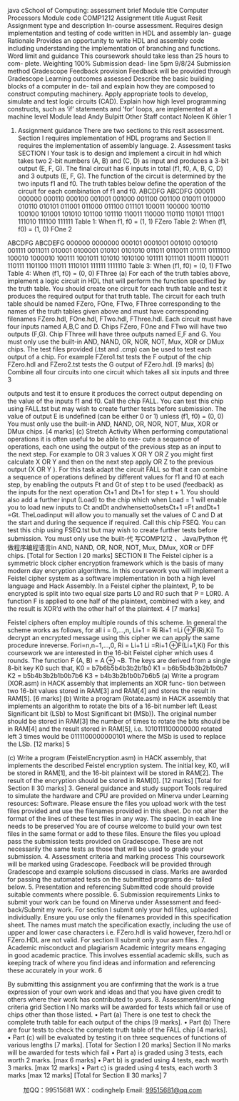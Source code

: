 java cSchool of Computing: assessment brief
   Module title
 Computer Processors
  Module code
 COMP1212
  Assignment title
 August Resit
  Assignment type and description
 In-course assessment. Requires design implementation and testing of code written in HDL and assembly lan- guage
  Rationale
 Provides an opportunity to write HDL and assembly code including understanding the implementation of branching and functions.
  Word limit and guidance
 This coursework should take less than 25 hours to com- plete.
  Weighting
 100%
  Submission dead- line
 5pm 9/8/24
  Submission method
 Gradescope
  Feedback provision
 Feedback will be provided through Gradescope
  Learning outcomes assessed
 Describe the basic building blocks of a computer in de- tail and explain how they are composed to construct computing machinery.
Apply appropriate tools to develop, simulate and test logic circuits (CAD).
Explain how high level programming constructs, such as ’if’ statements and ’for’ loops, are implemented at a machine level
  Module lead
 Andy Bulpitt
  Other Staff contact
 Noleen K ̈ohler
             1

1. Assignment guidance
There are two sections to this resit assessment. Section I requires implementation of
HDL programs and Section II requires the implementation of assembly language. 2. Assessment tasks
SECTION I
Your task is to design and implement a circuit in hdl which takes two 2-bit numbers (A, B) and (C, D) as input and produces a 3-bit output (E, F, G).
The final circuit has 6 inputs in total (f1, f0, A, B, C, D) and 3 outputs (E, F, G). The function of the circuit is determined by the two inputs f1 and f0.
The truth tables below define the operation of the circuit for each combination of f1 and f0.
ABCDFG ABCDFG 000011 000000 000110 000100 001001 001000 001100 001100 010011 010000 010110 010101 011001 011000 011100 011101 100011 100000 100110 100100 101001 101010 101100 101110 110011 110000 110110 110101 111001 111010 111100 111111
                                    Table 1: When f1, f0 = (1, 1) FZero
Table 2: When (f1, f0) = (1, 0) FOne
2

  ABCDFG ABCDEFG 000000 0000000 000101 0001001 001010 0010010 001111 0011011 010001 0100001 010101 0101010 011011 0110011 011111 0111100 100010 1000010 100111 1001011 101010 1010100 101111 1011101 110011 1100011 110111 1101100 111011 1110101 111111 1111110
Table 3: When (f1, f0) = (0, 1) FTwo Table 4: When (f1, f0) = (0, 0) FThree
(a) For each of the truth tables above, implement a logic circuit in HDL that will perform the function specified by the truth table. You should create one circuit for each truth table and test it produces the required output for that truth table. The circuit for each truth table should be named FZero, FOne, FTwo, FThree corresponding to the names of the truth tables given above and must have corresponding filenames FZero.hdl, FOne.hdl, FTwo.hdl, FThree.hdl.
Each circuit must have four inputs named A,B,C and D. Chips FZero, FOne and FTwo will have two outputs (F,G). Chip FThree will have three outputs named E,F and G.
You must only use the built-in AND, NAND, OR, NOR, NOT, Mux, XOR or DMux chips.
The test files provided (.tst and .cmp) can be used to test each output of a chip. For example FZero1.tst tests the F output of the chip FZero.hdl and FZero2.tst tests the G output of FZero.hdl.
[9 marks]
(b) Combine all four circuits into one circuit which takes all six inputs and three
                                  3

outputs and test it to ensure it produces the correct output depending on the value of the inputs f1 and f0. Call the chip FALL. You can test this chip using FALL.tst but may wish to create further tests before submission. The value of output E is undefined (can be either 0 or 1) unless (f1, f0) = (0, 0)
You must only use the built-in AND, NAND, OR, NOR, NOT, Mux, XOR or DMux chips.
[4 marks]
(c) Stretch Activity
When performing computational operations it is often useful to be able to exe- cute a sequence of operations, each one using the output of the previous step as an input to the next step. For example to OR 3 values X OR Y OR Z you might first calculate X OR Y and then on the next step apply OR Z to the previous output (X OR Y ).
For this task adapt the circuit FALL so that it can combine a sequence of operations defined by different values for f1 and f0 at each step, by enabling the outputs Ft and Gt of step t to be used (feedback) as the inputs for the next operation Ct+1 and Dt+1 for step t + 1. You should also add a further input (Load) to the chip which when Load = 1 will enable you to load new inputs to Ct andDt andwhensetto0setsCt+1 =Ft andDt+1 =Gt. TheLoadinput will allow you to manually set the values of C and D at the start and during the sequence if required.
Call this chip FSEQ. You can test this chip using FSEQ.tst but may wish to create further tests before submission.
You must only use the built-代 写COMP1212 、 Java/Python
代做程序编程语言in AND, NAND, OR, NOR, NOT, Mux, DMux, XOR or DFF chips.
[Total for Section I 20 marks]
SECTION II
The Feistel cipher is a symmetric block cipher encryption framework which is the basis of many modern day encryption algorithms. In this coursework you will implement a Feistel cipher system as a software implementation in both a high level language and Hack Assembly.
In a Feistel cipher the plaintext, P, to be encrypted is split into two equal size parts L0 and R0 such that P = L0R0. A function F is applied to one half of the plaintext, combined with a key, and the result is XOR’d with the other half of the plaintext.
4
[7 marks]

Feistel ciphers often employ multiple rounds of this scheme. In general the scheme works as follows, for all i = 0,...,n,
Li+1 = Ri
Ri+1 =Li ⊕F(Ri,Ki)
To decrypt an encrypted message using this cipher we can apply the same procedure inreverse. Fori=n,n−1,...,0,
Ri = Li+1
Li =Ri+1 ⊕F(Li+1,Ki)
For this coursework we are interested in the 16-bit Feistel cipher which uses 4 rounds. The function F (A, B) = A ⊕ ¬B.
The keys are derived from a single 8-bit key K0 such that,
K0 = b7b6b5b4b3b2b1b0 K1 = b6b5b4b3b2b1b0b7 K2 = b5b4b3b2b1b0b7b6 K3 = b4b3b2b1b0b7b6b5
(a) Write a program (XOR.asm) in HACK assembly that implements an XOR func- tion between two 16-bit values stored in RAM[3] and RAM[4] and stores the result in RAM[5].
[6 marks]
(b) Write a program (Rotate.asm) in HACK assembly that implements an algorithm to rotate the bits of a 16-bit number left (Least Significant bit (LSb) to Most Significant bit (MSb)). The original number should be stored in RAM[3] the number of times to rotate the bits should be in RAM[4] and the result stored in RAM[5], i.e. 1010111100000000 rotated left 3 times would be 0111100000000101 where the MSb is used to replace the LSb.
[12 marks]
5

(c) Write a program (FeistelEncryption.asm) in HACK assembly, that implements the described Feistel encryption system. The initial key, K0, will be stored in RAM[1], and the 16-bit plaintext will be stored in RAM[2]. The result of the encryption should be stored in RAM[0].
[12 marks]
[Total for Section II 30 marks]
3. General guidance and study support
Tools required to simulate the hardware and CPU are provided on Minerva under Learning resources: Software.
Please ensure the files you upload work with the test files provided and use the filenames provided in this sheet. Do not alter the format of the lines of these test files in any way. The spacing in each line needs to be preserved You are of course welcome to build your own test files in the same format or add to these files.
Ensure the files you upload pass the submission tests provided on Gradescope. These are not necessarily the same tests as those that will be used to grade your submission.
4. Assessment criteria and marking process
This coursework will be marked using Gradescope. Feedback will be provided through
Gradescope and example solutions discussed in class.
Marks are awarded for passing the automated tests on the submitted programs de- tailed below.
5. Presentation and referencing
Submitted code should provide suitable comments where possible.
6. Submission requirements
Links to submit your work can be found on Minerva under Assessment and feed-
back/Submit my work.
For section I submit only your hdl files, uploaded individually. Ensure you use only the filenames provided in this specification sheet. The names must match the specification exactly, including the use of upper and lower case characters i.e. FZero.hdl is valid however, fzero.hdl or FZero.HDL are not valid.
For section II submit only your asm files.
7. Academic misconduct and plagiarism
Academic integrity means engaging in good academic practice. This involves essential academic skills, such as keeping track of where you find ideas and information and referencing these accurately in your work.
6

By submitting this assignment you are confirming that the work is a true expression of your own work and ideas and that you have given credit to others where their work has contributed to yours.
8. Assessment/marking criteria grid Section I
No marks will be awarded for tests which fail or use of chips other than those listed.
• Part (a) There is one test to check the complete truth table for each output of the chips [9 marks].
• Part (b) There are four tests to check the complete truth table of the FALL chip [4 marks].
• Part (c) will be evaluated by testing it on three sequences of functions of various lengths [7 marks].
[Total for Section I 20 marks]
Section II
No marks will be awarded for tests which fail
• Part a) is graded using 3 tests, each worth 2 marks. [max 6 marks] • Part b) is graded using 4 tests, each worth 3 marks. [max 12 marks] • Part c) is graded using 4 tests, each worth 3 marks [max 12 marks]
[Total for Section II 30 marks]
7

         
加QQ：99515681  WX：codinghelp  Email: 99515681@qq.com

